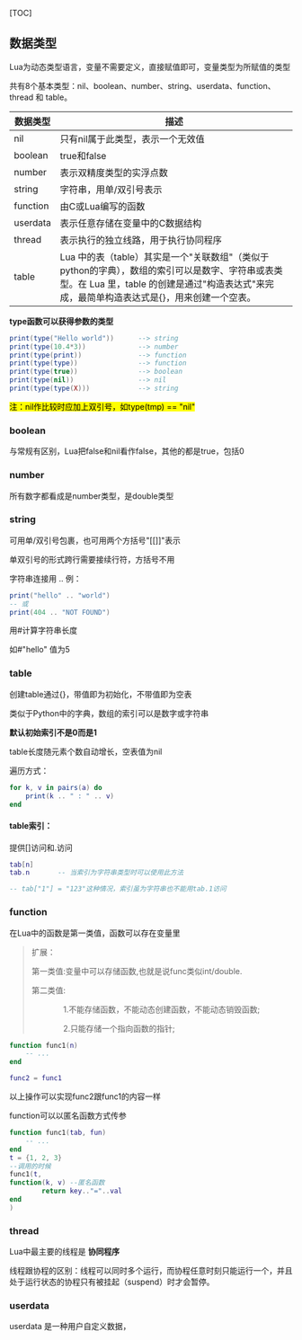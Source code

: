[TOC]

## 数据类型

Lua为动态类型语言，变量不需要定义，直接赋值即可，变量类型为所赋值的类型

共有8个基本类型：nil、boolean、number、string、userdata、function、thread 和 table。

| 数据类型 | 描述                                                         |
| -------- | ------------------------------------------------------------ |
| nil      | 只有nil属于此类型，表示一个无效值                            |
| boolean  | true和false                                                  |
| number   | 表示双精度类型的实浮点数                                     |
| string   | 字符串，用单/双引号表示                                      |
| function | 由C或Lua编写的函数                                           |
| userdata | 表示任意存储在变量中的C数据结构                              |
| thread   | 表示执行的独立线路，用于执行协同程序                         |
| table    | Lua 中的表（table）其实是一个"关联数组"（类似于python的字典），数组的索引可以是数字、字符串或表类型。在 Lua 里，table 的创建是通过"构造表达式"来完成，最简单构造表达式是{}，用来创建一个空表。 |

**type函数可以获得参数的类型**

```lua
print(type("Hello world"))      --> string
print(type(10.4*3))             --> number
print(type(print))              --> function
print(type(type))               --> function
print(type(true))               --> boolean
print(type(nil))                --> nil
print(type(type(X)))            --> string
```

<mark>注：nil作比较时应加上双引号，如type(tmp) == "nil"</mark>

### boolean

与常规有区别，Lua把false和nil看作false，其他的都是true，包括0

### number

所有数字都看成是number类型，是double类型

### string

可用单/双引号包裹，也可用两个方括号"[[]]"表示

单双引号的形式跨行需要接续行符，方括号不用

字符串连接用 .. 例：

```lua
print("hello" .. "world")
-- 或
print(404 .. "NOT FOUND")
```

用#计算字符串长度

如#"hello" 值为5

### table

创建table通过{}，带值即为初始化，不带值即为空表

类似于Python中的字典，数组的索引可以是数字或字符串

**默认初始索引不是0而是1**

table长度随元素个数自动增长，空表值为nil

遍历方式：

```lua
for k, v in pairs(a) do
    print(k .. " : " .. v)
end
```

#### table索引：

提供[]访问和.访问

```lua
tab[n]
tab.n		-- 当索引为字符串类型时可以使用此方法

-- tab["1"] = "123"这种情况，索引虽为字符串也不能用tab.1访问
```





### function

在Lua中的函数是第一类值，函数可以存在变量里

>   扩展：
>
>   第一类值:变量中可以存储函数,也就是说func类似int/double.
>
>   第二类值:
>
>   　　　　1.不能存储函数，不能动态创建函数，不能动态销毁函数;
>
>   　　　　2.只能存储一个指向函数的指针;

```lua
function func1(n)
    -- ...
end

func2 = func1
```

以上操作可以实现func2跟func1的内容一样

function可以以匿名函数方式传参

```lua
function func1(tab, fun)
    -- ...
end
t = {1, 2, 3}
--调用的时候
func1(t, 
function(k, v) --匿名函数
        return key.."="..val
end
)
```

### thread

Lua中最主要的线程是 **协同程序** 

线程跟协程的区别：线程可以同时多个运行，而协程任意时刻只能运行一个，并且处于运行状态的协程只有被挂起（suspend）时才会暂停。

### userdata

userdata 是一种用户自定义数据，

